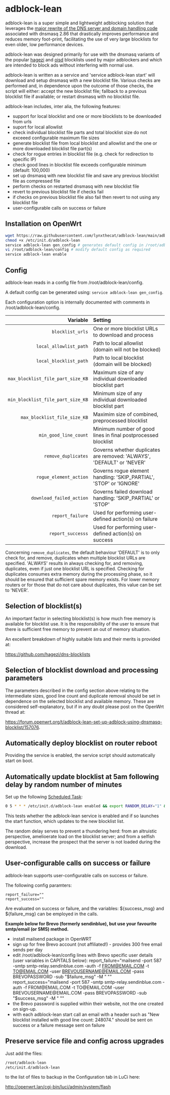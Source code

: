 # adblock-lean

adblock-lean is a super simple and lightweight adblocking solution that leverages the [major rewrite of the DNS server and domain handling code](https://thekelleys.org.uk/dnsmasq/CHANGELOG) associated with dnsmasq 2.86 that drastically improves performance and reduces memory foot-print, facilitating the use of very large blocklists for even older, low performance devices.

adblock-lean was designed primarily for use with the dnsmasq variants of the popular [hagezi](https://github.com/hagezi/dns-blocklists) and [oisd](https://oisd.nl/) blocklists used by major adblockers and which are intended to block ads without interfering with normal use.  

adblock-lean is written as a service and 'service adblock-lean start' will download and setup dnsmasq with a new blocklist file. Various checks are performed and, in dependence upon the outcome of those checks, the script will either: accept the new blocklist file; fallback to a previous blocklist file if available; or restart dnsmasq with no blocklist file.

adblock-lean includes, inter alia, the following features:

- support for local blocklist and one or more blocklists to be downloaded from urls
- suport for local allowlist
- check individual blocklist file parts and total blocklist size do not exceeed configurable maximum file sizes
- generate blocklist file from local blocklist and allowlist and the one or more downloaded blocklist file part(s)
- check for rogue entries in blocklist file (e.g. check for redirection to specific IP)
- check good lines in blocklist file exceeds configurable minimum (default: 100,000)
- set up dnsmasq with new blocklist file and save any previous blocklist file as compressed file
- perform checks on restarted dnsmasq with new blocklist file
- revert to previous blocklist file if checks fail
- if checks on previous blocklist file also fail then revert to not using any blocklist file
- user-configurable calls on success or failure

## Installation on OpenWrt

```bash
wget https://raw.githubusercontent.com/lynxthecat/adblock-lean/main/adblock-lean -O /etc/init.d/adblock-lean
chmod +x /etc/init.d/adblock-lean
service adblock-lean gen_config # generates default config in /root/adblock-lean/config
vi /root/adblock-lean/config # modify default config as required
service adblock-lean enable
```

## Config

adblock-lean reads in a config file from /root/adblock-lean/config.

A default config can be generated using: `service adblock-lean gen_config`.

Each configuration option is internally documented with comments in /root/adblock-lean/config.

| Variable | Setting                                          |
| -------: | :----------------------------------------------- |
|                   `blocklist_urls` | One or more blocklist URLs to download and process                     |
|             `local_allowlist_path` | Path to local allowlist (domain will not be blocked)                   |
|             `local_blocklist_path` | Path to local blocklist (domain will be blocked)                       |
|  `max_blocklist_file_part_size_KB` | Maximum size of any individual downloaded blocklist part               |
|  `min_blocklist_file_part_size_KB` | Minimum size of any individual downloaded blocklist part               |
|       `max_blocklist_file_size_KB` | Maximim size of combined, preprocessed blocklist                       |
|              `min_good_line_count` | Minimum number of good lines in final postprocessed blocklist          |
|                `remove_duplicates` | Governs whether duplicates are removed: 'ALWAYS', 'DEFAULT' or 'NEVER' |
|             `rogue_element_action` | Governs rogue element handling: 'SKIP_PARTIAL', 'STOP' or 'IGNORE'     |
|           `download_failed_action` | Governs failed download handling: 'SKIP_PARTIAL' or 'STOP'             |
|                   `report_failure` | Used for performing user-defined action(s) on failure                  |
|                  `report_successs` | Used for performing user-defined action(s) on success                  |

Concerning `remove_duplicates`, the default behaviour 'DEFAULT' is to only check for, and remove, duplicates when multiple blocklist URLs are specified. 'ALWAYS' results in always checking for, and removing, duplicates, even if just one blocklist URL is specified. Checking for duplicates consumes extra memory during the processing phase, so it should be ensured that sufficient spare memory exists. For lower memory routers or for those that do not care about duplicates, this value can be set to 'NEVER'.   

## Selection of blocklist(s)

An important factor in selecting blocklist(s) is how much free memory is available for blocklist use. It is the responsibility of the user to ensure that there is sufficient free memory to prevent an out of memory situation.

An excellent breakdown of highly suitable lists and their merits is provided at:

https://github.com/hagezi/dns-blocklists

## Selection of blocklist download and processing parameters

The parameters described in the config section above relating to the intermediate sizes, good line count and duplicate removal should be set in dependence on the selected blocklist and available memory. These are considered self-explanatory, but if in any doubt please post on the OpenWrt thread at: 

https://forum.openwrt.org/t/adblock-lean-set-up-adblock-using-dnsmasq-blocklist/157076.

## Automatically deploy blocklist on router reboot

Providing the service is enabled, the service script should automatically start on boot. 

## Automatically update blocklist at 5am following delay by random number of minutes

Set up the following [Scheduled Task](https://openwrt.org/docs/guide-user/base-system/cron):

```bash
0 5 * * * /etc/init.d/adblock-lean enabled && export RANDOM_DELAY="1" && /etc/init.d/adblock-lean start
```
This tests whether the adblock-lean service is enabled and if so launches the start function, which updates to the new blocklist list. 

The random delay serves to prevent a thundering herd: from an altruistic perspective, amelioerate load on the blocklist server; and from a selfish perspective, increase the prospect that the server is not loaded during the download. 

## User-configurable calls on success or failure

adblock-lean supports user-configurable calls on success or failure. 

The following config paramters:
```
report_failure="" 	 
report_success=""
```

Are evaluated on success or failure, and the variables: ${success_msg} and ${failure_msg} can be employed in the calls. 

**Example below for Brevo (formerly sendinblue), but use your favourite smtp/email (or SMS) method.**

- install mailsend package in OpenWRT
- sign up for free Brevo account (not affiliated!) - provides 300 free email sends per day
- edit /root/adblock-lean/config lines with Brevo specific user details (user variables in CAPITALS below): report_failure="mailsend -port 587 -smtp smtp-relay.sendinblue.com -auth -f FROM@EMAIL.COM -t TO@EMAIL.COM -user BREVOUSERNAME@EMAIL.COM -pass BREVOPASSWORD -sub "$failure_msg" -M " "" report_success="mailsend -port 587 -smtp smtp-relay.sendinblue.com -auth -f FROM@EMAIL.COM -t TO@EMAIL.COM -user BREVOUSERNAME@EMAIL.COM -pass BREVOPASSWORD -sub "$success_msg" -M " ""
- the Brevo password is supplied within their website, not the one created on sign-up.
- with each adblock-lean start call an email with a header such as "New blocklist installed with good line count: 248074." should be sent on success or a failure message sent on failure

## Preserve service file and config across upgrades

Just add the files:

```bash
/root/adblock-lean
/etc/init.d/adblock-lean
```

to the list of files to backup in the Configuration tab in LuCi here:

http://openwrt.lan/cgi-bin/luci/admin/system/flash
